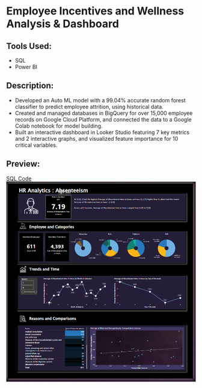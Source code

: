 # Employee Incentives and Wellness Analysis & Dashboard
## Tools Used:
- SQL
- Power BI
## Description:
- Developed an Auto ML model with a 99.04% accurate random forest classifier to predict employee attrition, using historical data.
- Created and managed databases in BigQuery for over 15,000 employee records on Google Cloud Platform, and connected the data to a Google Colab notebook for model building.
- Built an interactive dashboard in Looker Studio featuring 7 key metrics and 2 interactive graphs, and visualized feature importance for 10
critical variables.
## Preview:
[SQL Code](https://github.com/ndomah/Portfolio-Projects/blob/main/Data%20Analytics/Employee%20Incentives%20and%20Wellness%20Analysis%20%26%20Dashboard/HR%20Analtyics.sql)
![Dashboard](https://github.com/ndomah/Portfolio-Projects/blob/main/Data%20Analytics/Employee%20Incentives%20and%20Wellness%20Analysis%20%26%20Dashboard/HR%20Analytics%20Dashboard.png)
